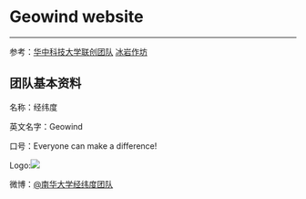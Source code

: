 # Geowind website 
----------

参考：[华中科技大学联创团队](http://www.hustunique.com/)
[冰岩作坊](http://www.bingyan.net/)


## 团队基本资料

名称：经纬度

英文名字：Geowind

口号：Everyone can make a difference!

Logo:![](https://geowind-1257562436.cos.ap-chengdu.myqcloud.com/logo-light.jpg)


微博：[@南华大学经纬度团队](http://weibo.com/geowind)

